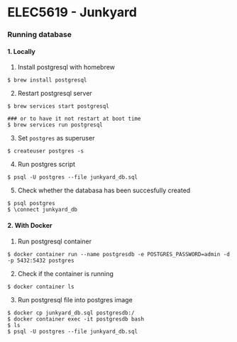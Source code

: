 # ELEC5619 - Junkyard

### Running database
#### 1. Locally

1. Install postgresql with homebrew
```
$ brew install postgresql
```

2. Restart postgresql server
```
$ brew services start postgresql 

### or to have it not restart at boot time
$ brew services run postgresql
```

3. Set `postgres` as superuser
```
$ createuser postgres -s
```

4. Run postgres script
```
$ psql -U postgres --file junkyard_db.sql
```

5. Check whether the databasa has been succesfully created
```
$ psql postgres
$ \connect junkyard_db
```

#### 2. With Docker
1. Run postgresql container
```
$ docker container run --name postgresdb -e POSTGRES_PASSWORD=admin -d -p 5432:5432 postgres
```

2. Check if the container is running
```
$ docker container ls
```

3. Run postgresql file into postgres image
```
$ docker cp junkyard_db.sql postgresdb:/
$ docker container exec -it postgresdb bash
$ ls
$ psql -U postgres --file junkyard_db.sql 
```
